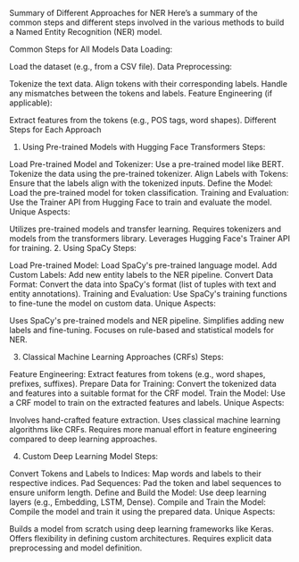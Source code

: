 Summary of Different Approaches for NER
Here’s a summary of the common steps and different steps involved in the various methods to build a Named Entity Recognition (NER) model.

Common Steps for All Models
Data Loading:

Load the dataset (e.g., from a CSV file).
Data Preprocessing:

Tokenize the text data.
Align tokens with their corresponding labels.
Handle any mismatches between the tokens and labels.
Feature Engineering (if applicable):

Extract features from the tokens (e.g., POS tags, word shapes).
Different Steps for Each Approach
1. Using Pre-trained Models with Hugging Face Transformers
Steps:

Load Pre-trained Model and Tokenizer:
Use a pre-trained model like BERT.
Tokenize the data using the pre-trained tokenizer.
Align Labels with Tokens:
Ensure that the labels align with the tokenized inputs.
Define the Model:
Load the pre-trained model for token classification.
Training and Evaluation:
Use the Trainer API from Hugging Face to train and evaluate the model.
Unique Aspects:

Utilizes pre-trained models and transfer learning.
Requires tokenizers and models from the transformers library.
Leverages Hugging Face's Trainer API for training.
2. Using SpaCy
Steps:

Load Pre-trained Model:
Load SpaCy's pre-trained language model.
Add Custom Labels:
Add new entity labels to the NER pipeline.
Convert Data Format:
Convert the data into SpaCy's format (list of tuples with text and entity annotations).
Training and Evaluation:
Use SpaCy's training functions to fine-tune the model on custom data.
Unique Aspects:

Uses SpaCy's pre-trained models and NER pipeline.
Simplifies adding new labels and fine-tuning.
Focuses on rule-based and statistical models for NER.

3. Classical Machine Learning Approaches (CRFs)
Steps:

Feature Engineering:
Extract features from tokens (e.g., word shapes, prefixes, suffixes).
Prepare Data for Training:
Convert the tokenized data and features into a suitable format for the CRF model.
Train the Model:
Use a CRF model to train on the extracted features and labels.
Unique Aspects:

Involves hand-crafted feature extraction.
Uses classical machine learning algorithms like CRFs.
Requires more manual effort in feature engineering compared to deep learning approaches.

4. Custom Deep Learning Model
Steps:

Convert Tokens and Labels to Indices:
Map words and labels to their respective indices.
Pad Sequences:
Pad the token and label sequences to ensure uniform length.
Define and Build the Model:
Use deep learning layers (e.g., Embedding, LSTM, Dense).
Compile and Train the Model:
Compile the model and train it using the prepared data.
Unique Aspects:

Builds a model from scratch using deep learning frameworks like Keras.
Offers flexibility in defining custom architectures.
Requires explicit data preprocessing and model definition.
